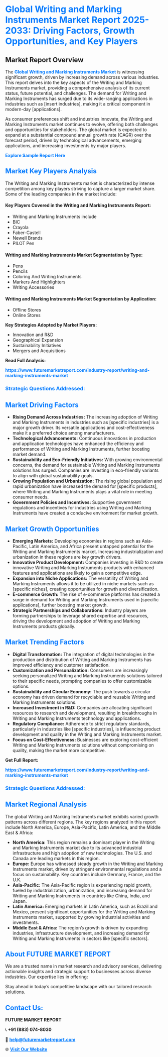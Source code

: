 <h1 style="color: #007BFF;">Global Writing and Marking Instruments Market Report 2025-2033: Driving Factors, Growth Opportunities, and Key Players</h1>

<section id="overview">
<h2>Market Report Overview</h2>
<p>The <a href="https://www.futuremarketreport.com/industry-report/writing-and-marking-instruments-market" style="color: #007BFF; text-decoration: none;"><strong>Global Writing and Marking Instruments Market</strong></a> is witnessing significant growth, driven by increasing demand across various industries. This report delves into the key aspects of the Writing and Marking Instruments market, providing a comprehensive analysis of its current status, future potential, and challenges. The demand for Writing and Marking Instruments has surged due to its wide-ranging applications in industries such as [insert industries], making it a critical component in modern-day [applications].</p>
<p>As consumer preferences shift and industries innovate, the Writing and Marking Instruments market continues to evolve, offering both challenges and opportunities for stakeholders. The global market is expected to expand at a substantial compound annual growth rate (CAGR) over the forecast period, driven by technological advancements, emerging applications, and increasing investments by major players.</p>
</section>

<section id="overview">
<p><a href="https://www.futuremarketreport.com/request-sample/reportId=97100" style="color: #007BFF; text-decoration: none;"><strong>Explore Sample Report Here</strong></a></p>
</section>

<section id="key-players">
<h2 style="color: #007BFF;">Market Key Players Analysis</h2>
<p>The Writing and Marking Instruments market is characterized by intense competition among key players striving to capture a larger market share. Some of the leading companies in the market include:</p>
<h4>Key Players Covered in the Writing and Marking Instruments Report:</h4>
<ul><li>Writing and Marking Instruments include</li><li>BIC</li><li>Crayola</li><li>Faber-Castell</li><li>Newell Brands</li><li>PILOT Pen</li></ul>
<h4>Writing and Marking Instruments Market Segmentation by Type:</h4>
<ul><li>Pens</li><li>Pencils</li><li>Coloring And Writing Instruments</li><li>Markers And Highlighters</li><li>Writing Accessories</li></ul>

<h4>Writing and Marking Instruments Market Segmentation by Application:</h4>
<ul><li>Offline Stores</li><li>Online Stores</li></ul>
<p><strong>Key Strategies Adopted by Market Players:</strong></p>
<ul>
<li>Innovation and R&D</li>
<li>Geographical Expansion</li>
<li>Sustainability Initiatives</li>
<li>Mergers and Acquisitions</li>
</ul>
</section>

<section>
<p><strong>Read Full Analysis: </strong></p><a href="https://www.futuremarketreport.com/industry-report/writing-and-marking-instruments-market" style="color: #007BFF; text-decoration: none;"><strong>https://www.futuremarketreport.com/industry-report/writing-and-marking-instruments-market</strong></a>
<h3 style="color: #007BFF;">Strategic Questions Addressed:</h3>
</section>

<section id="driving-factors">
<h2 style="color: #007BFF;">Market Driving Factors</h2>
<ul>
<li><strong>Rising Demand Across Industries:</strong> The increasing adoption of Writing and Marking Instruments in industries such as [specific industries] is a major growth driver. Its versatile applications and cost-effectiveness make it a preferred choice among manufacturers.</li>
<li><strong>Technological Advancements:</strong> Continuous innovations in production and application technologies have enhanced the efficiency and performance of Writing and Marking Instruments, further boosting market demand.</li>
<li><strong>Sustainability and Eco-Friendly Initiatives:</strong> With growing environmental concerns, the demand for sustainable Writing and Marking Instruments solutions has surged. Companies are investing in eco-friendly variants to align with global sustainability goals.</li>
<li><strong>Growing Population and Urbanization:</strong> The rising global population and rapid urbanization have increased the demand for [specific products], where Writing and Marking Instruments plays a vital role in meeting consumer needs.</li>
<li><strong>Government Policies and Incentives:</strong> Supportive government regulations and incentives for industries using Writing and Marking Instruments have created a conducive environment for market growth.</li>
</ul>
</section>

<section id="growth-opportunities">
<h2 style="color: #007BFF;">Market Growth Opportunities</h2>
<ul>
<li><strong>Emerging Markets:</strong> Developing economies in regions such as Asia-Pacific, Latin America, and Africa present untapped potential for the Writing and Marking Instruments market. Increasing industrialization and urbanization in these regions are key growth drivers.</li>
<li><strong>Innovative Product Development:</strong> Companies investing in R&D to create innovative Writing and Marking Instruments products with enhanced features and applications are likely to gain a competitive edge.</li>
<li><strong>Expansion into Niche Applications:</strong> The versatility of Writing and Marking Instruments allows it to be utilized in niche markets such as [specific niches], creating opportunities for growth and diversification.</li>
<li><strong>E-commerce Growth:</strong> The rise of e-commerce platforms has created a surge in demand for Writing and Marking Instruments used in [specific applications], further boosting market growth.</li>
<li><strong>Strategic Partnerships and Collaborations:</strong> Industry players are forming partnerships to leverage shared expertise and resources, driving the development and adoption of Writing and Marking Instruments products globally.</li>
</ul>
</section>

<section id="trending-factors">
<h2 style="color: #007BFF;">Market Trending Factors</h2>
<ul>
<li><strong>Digital Transformation:</strong> The integration of digital technologies in the production and distribution of Writing and Marking Instruments has improved efficiency and customer satisfaction.</li>
<li><strong>Customization and Personalization:</strong> Consumers are increasingly seeking personalized Writing and Marking Instruments solutions tailored to their specific needs, prompting companies to offer customizable options.</li>
<li><strong>Sustainability and Circular Economy:</strong> The push towards a circular economy has driven demand for recyclable and reusable Writing and Marking Instruments solutions.</li>
<li><strong>Increased Investment in R&D:</strong> Companies are allocating significant resources to research and development, resulting in breakthroughs in Writing and Marking Instruments technology and applications.</li>
<li><strong>Regulatory Compliance:</strong> Adherence to strict regulatory standards, particularly in industries like [specific industries], is influencing product development and quality in the Writing and Marking Instruments market.</li>
<li><strong>Focus on Cost-Effectiveness:</strong> Businesses are exploring cost-efficient Writing and Marking Instruments solutions without compromising on quality, making the market more competitive.</li>
</ul>
</section>

<section>
<p><strong>Get Full Report: </strong></p><a href="https://www.futuremarketreport.com/industry-report/writing-and-marking-instruments-market" style="color: #007BFF; text-decoration: none;"><strong>https://www.futuremarketreport.com/industry-report/writing-and-marking-instruments-market</strong></a>
<h3 style="color: #007BFF;">Strategic Questions Addressed:</h3>
</section>


<section id="regional-analysis">
<h2 style="color: #007BFF;">Market Regional Analysis</h2>
<p>The global Writing and Marking Instruments market exhibits varied growth patterns across different regions. The key regions analyzed in this report include North America, Europe, Asia-Pacific, Latin America, and the Middle East & Africa:</p>
<ul>
<li><strong>North America:</strong> This region remains a dominant player in the Writing and Marking Instruments market due to its advanced industrial infrastructure and high adoption of new technologies. The U.S. and Canada are leading markets in this region.</li>
<li><strong>Europe:</strong> Europe has witnessed steady growth in the Writing and Marking Instruments market, driven by stringent environmental regulations and a focus on sustainability. Key countries include Germany, France, and the U.K.</li>
<li><strong>Asia-Pacific:</strong> The Asia-Pacific region is experiencing rapid growth, fueled by industrialization, urbanization, and increasing demand for Writing and Marking Instruments in countries like China, India, and Japan.</li>
<li><strong>Latin America:</strong> Emerging markets in Latin America, such as Brazil and Mexico, present significant opportunities for the Writing and Marking Instruments market, supported by growing industrial activities and investments.</li>
<li><strong>Middle East & Africa:</strong> The region’s growth is driven by expanding industries, infrastructure development, and increasing demand for Writing and Marking Instruments in sectors like [specific sectors].</li>
</ul>
</section>

<footer>
<h2 style="color: #007BFF;">About FUTURE MARKET REPORT</h2>
<p>We are a trusted name in market research and advisory services, delivering actionable insights and strategic support to businesses across diverse industries. Our expertise lies in offering:</p>

<p>Stay ahead in today’s competitive landscape with our tailored research solutions.</p>

<h2 style="color: #007BFF;">Contact Us:</h2>
<p><strong>FUTURE MARKET REPORT</strong></p>
<p>📞 <strong>+91 (883) 074-8030</strong></p>
<p>📧 <strong><a href="mailto:help@futuremarketreport.com" style="color: #007BFF;">help@futuremarketreport.com</a></strong></p>
<p>🌐 <strong><a href="https://www.futuremarketreport.com/" style="color: #007BFF;">Visit Our Website</a></strong></p>
</footer>
